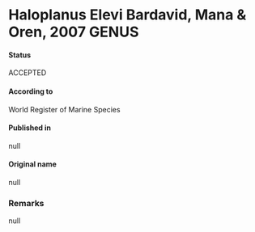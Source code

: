 Haloplanus Elevi Bardavid, Mana & Oren, 2007 GENUS
=======

#### Status
ACCEPTED

#### According to
World Register of Marine Species

#### Published in
null

#### Original name
null

### Remarks
null